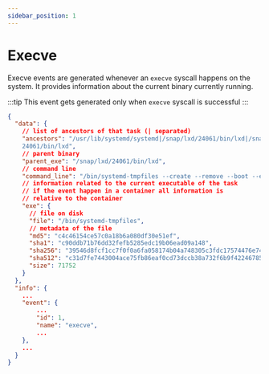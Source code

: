 ```yaml
---
sidebar_position: 1
---
```


# Execve

Execve events are generated whenever an `execve` syscall happens on the system. It provides information about the current binary currently running.

:::tip
This event gets generated only when `execve` syscall is successful
:::

```json
{
  "data": {
    // list of ancestors of that task (| separated)
    "ancestors": "/usr/lib/systemd/systemd|/snap/lxd/24061/bin/lxd|/snap/lxd/
    24061/bin/lxd",
    // parent binary
    "parent_exe": "/snap/lxd/24061/bin/lxd",
    // command line
    "command_line": "/bin/systemd-tmpfiles --create --remove --boot --exclude-prefix=/dev",
    // information related to the current executable of the task
    // if the event happen in a container all information is
    // relative to the container
    "exe": {
      // file on disk
      "file": "/bin/systemd-tmpfiles",
      // metadata of the file
      "md5": "c4c46154ce57c0a18b6a080df30e51ef",
      "sha1": "c90ddb71b76dd32fefb5285edc19b06ead09a148",
      "sha256": "39546d8fcf1cc7f0f0a6fa058174b04a748305c3fdc17574476e74f11ede4577",
      "sha512": "c31d7fe7443004ace75fb86eaf0cd73dccb38a732f6b9f42246785549b6da810eae3bb91ab04d84eb42e30e1b9edad0f36d4c9fe49154beb6d4a3ef8b23fbb54",
      "size": 71752
    }
  },
  "info": {
    ...
    "event": {
        ...
        "id": 1,
        "name": "execve",
        ...
    },
    ...
  }
}
```
